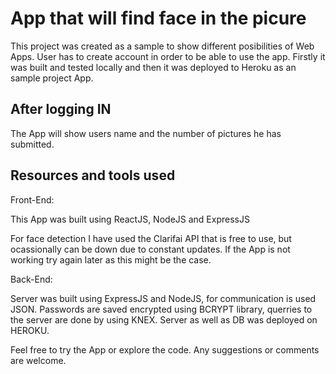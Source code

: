 # App that will find face in the picure

This project was created as a sample to show different posibilities of Web Apps.
User has to create account in order to be able to use the app. 
Firstly it was built and tested locally and then it was deployed to Heroku as an sample project App.


## After logging IN

The App will show users name and the number of pictures he has submitted.

## Resources and tools used

Front-End:

This App was built using ReactJS, NodeJS and ExpressJS

For face detection I have used the Clarifai API that is free to use, but ocassionally can be down due to constant updates. If the App is not working try again later as this might be the case. 

Back-End:

Server was built using ExpressJS and NodeJS, for communication is used JSON.
Passwords are saved encrypted using BCRYPT library, querries to the server are done by using KNEX.
Server as well as DB was deployed on HEROKU.

Feel free to try the App or explore the code. Any suggestions or comments are welcome. 
